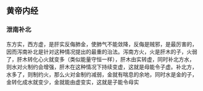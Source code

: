 ## 黄帝内经

### 泄南补北

东方实，西方虚，是肝实反侮肺金，使肺气不能敛降，反侮是贼邪，是最厉害的，因而泻南补北是针对这种情况提出的最重的治法。泻南方火，火是肝木的子，火弱了，肝木转化心火就变多（类似能量守恒一样），肝木由实转虚，同时补北方水，则水对火制约会增强，肝木在这种情况下持续变虚，这就是母能令子虚。补北方，水多了，则制约火，那么火对金制约减弱，金就有喘息的余地，同时水是金的子，金转化成水就变少，金就能由虚变实，这就是子能令母实